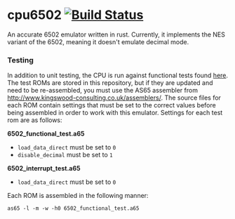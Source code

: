 # cpu6502 [![Build Status](https://travis-ci.org/bgourlie/cpu6502.svg?branch=master)](https://travis-ci.org/bgourlie/cpu6502)
An accurate 6502 emulator written in rust. Currently, it implements the NES variant of the 6502, meaning it doesn't 
emulate decimal mode.

### Testing

In addition to unit testing, the CPU is run against functional tests found
[here](https://github.com/Klaus2m5/6502_65C02_functional_tests). The test ROMs are stored in this repository, but if
they are updated and need to be re-assembled, you must use the AS65 assembler from
http://www.kingswood-consulting.co.uk/assemblers/. The source files for each ROM contain settings that must be set to
the correct values before being assembled in order to work with this emulator. Settings for each test rom are as
follows:

**6502_functional_test.a65**
- `load_data_direct` must be set to `0`
- `disable_decimal` must be set to `1`

**6502_interrupt_test.a65**
- `load_data_direct` must be set to `0`

Each ROM is assembled in the following manner:

    as65 -l -m -w -h0 6502_functional_test.a65

